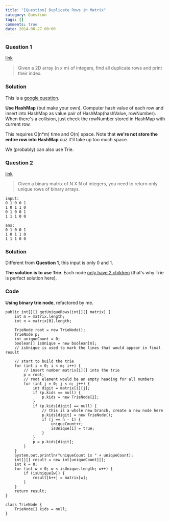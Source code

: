 ```yaml
---
title: "[Question] Duplicate Rows in Matrix"
category: Question
tags: []
comments: true
date: 2014-08-27 00:00
---
```



### Question 1

[link](http://www.careercup.com/question?id=6488077455327232)

> Given a 2D array (n x m) of integers, find all duplicate rows and print their index.

### Solution

This is a [google question](http://get-that-job-at-google.blogspot.sg/2012/12/google-interview-experience.html).

__Use HashMap__ (but make your own). Computer hash value of each row and insert into HashMap as value pair of HashMap(hashValue, rowNumber). When there's a collision, just check the rowNumber stored in HashMap with current row. 

This requires O(n*m) time and O(n) space. Note that __we're not store the entire row into HashMap__ cuz it'll take up too much space. 

We (probably) can also use Trie. 

### Question 2

[link](http://www.careercup.com/question?id=9478119)

> Given a binary matrix of N X N of integers, you need to return only unique rows of binary arrays. 

    input: 
    0 1 0 0 1 
    1 0 1 1 0 
    0 1 0 0 1 
    1 1 1 0 0 
    
    ans: 
    0 1 0 0 1 
    1 0 1 1 0 
    1 1 1 0 0

### Solution

Different from __Question 1__, this input is only 0 and 1. 

__The solution is to use Trie__. Each node [only have 2 children](http://www.geeksforgeeks.org/print-unique-rows/) (that's why Trie is perfect solution here). 

### Code

__Using binary trie node__, refactored by me.

	public int[][] getUniqueRows(int[][] matrix) {
		int m = matrix.length;
		int n = matrix[0].length;

		TrieNode root = new TrieNode();
		TrieNode p;
		int uniqueCount = 0;
		boolean[] isUnique = new boolean[m];
		// isUnique is used to mark the lines that would appear in final result

		// start to build the trie
		for (int i = 0; i < m; i++) {
			// insert number matrix[i][] into the trie
			p = root;
			// root element would be an empty heading for all numbers
			for (int j = 0; j < n; j++) {
				int digit = matrix[i][j];
				if (p.kids == null) {
					p.kids = new TrieNode[2];
				}
				if (p.kids[digit] == null) {
					// this is a whole new branch, create a new node here
					p.kids[digit] = new TrieNode();
					if (j == n - 1) {
						uniqueCount++;
						isUnique[i] = true;
					}
				}
				p = p.kids[digit];
			}
		}
		System.out.println("uniqueCount is " + uniqueCount);
		int[][] result = new int[uniqueCount][];
		int k = 0;
		for (int w = 0; w < isUnique.length; w++) {
			if (isUnique[w]) {
				result[k++] = matrix[w];
			}
		}
		return result;
	}

	class TrieNode {
		TrieNode[] kids = null;
	}
